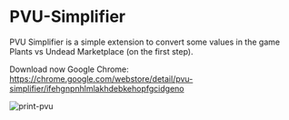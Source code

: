 # PVU-Simplifier
PVU Simplifier is a simple extension to convert some values in the game Plants vs Undead Marketplace (on the first step).

Download now
Google Chrome: https://chrome.google.com/webstore/detail/pvu-simplifier/ifehgnpnhlmlakhdebkehopfgcidgeno

![print-pvu](https://user-images.githubusercontent.com/83036209/135506645-75fcd995-40e2-471a-8e04-bfc4501ebd6d.PNG)
